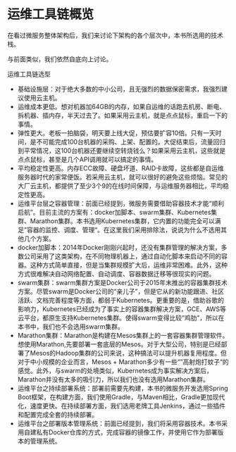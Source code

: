 # 运维工具链概览

在看过微服务整体架构后，我们来讨论下架构的各个层次中，本书所选用的技术栈。

与前面类似，我们依然自底向上讨论。

运维工具链选型
* 基础设施层：对于绝大多数的中小公司，且无强烈的数据保密需求，我强烈建议使用云主机。
 * 运维成本更低。想对机器加64GB的内存，如果自运维的话跑去机房、断电、拆机器、插内存，半天过去了。如果采用云主机，就是点点鼠标，重启一下的事情。
 * 弹性更大。老板一拍脑袋，明天要上线大促，预估要扩容10倍。只有一天时间，是不可能完成100台机器的采购、上架、配置的。大促结束后，流量回归到平常情况，这100台机器还要继续空转烧钱么？如果采用云主机，这些就是点点鼠标，甚至是几个API调用就可以搞定的事情。
 * 平均稳定性更高。内存ECC故障、硬盘坏道、RAID卡故障，这些都是自运维服务器时代的家常便饭。若采用云主机，就可以很好的避免这些烦恼。常见的大厂云主机，都提供了至少3个9的在线时间保障，与运维服务器相比，平均稳定性更高。
* 运维平台层之容器管理：前面已经提到，微服务需要借助容器技术才能“顺利启航”。目前主流的方案有：docker加脚本、swarm集群、Kubernetes集群、Marathon集群。本书选用Kubernetes集群，它内置的功能完全可以满足”容器的监控、调度、管理“。在这里我们采用排除法，说说为什么不选用其他几个方案。
 * docker加脚本：2014年Docker刚刚兴起时，还没有集群管理的解决方案，多数公司采用了这类架构，在不同物理机器上，通过自动化脚本来启动不同的容器。这种方式简单直接，但是当集群规模扩大后，运维非常困难。此外，这种方式很难解决自动网络配置、自动调度、容器数据迁移等很现实的问题。
 * swarm集群：swarm集群方案是Docker公司于2015年末推出的容器集群技术方案。尽管swarm是Docker公司的“亲儿子”，但是它从的新功能跟进、社区活跃、文档完善程度等方面，都弱于Kubernetes。更重要的是，借助谷歌的影响力，Kubernetes已经成为了事实上的容器集群解决方案，GCE、AWS等云平台，都原生支持Kubernetes集群。使得swarm变得比较“鸡肋”，所以在本书中，我们也不会选用swarm集群。
 * Marathon集群：Marathon是构建在Mesos集群上的一套容器集群管理软件。想使用Marathon,先要部署一套底层的Mesos。对于大型公司，特别是已经部署了Mesos的Hadoop集群的公司来说，这种搞法可以提升机器复用程度。但对于中小规模的企业而言，Mesos + Marathon多少有一些“”高射炮打蚊子“的感觉。此外，与swarm的处境类似，Kubernetes成为事实解决方案后，Marathon并没有太多的吸引力，所以我们也没有选用Marathon集群。
* 运维平台之持续部署系统：部署前需要先构建，本书的微服务开发选用Spring Boot框架，在构建方面，我们使用Gradle，与Maven相比，Gradle更加现代化，速度更快。在持续部署方面，我们选用老牌工具Jenkins，通过一些插件和配置完成全套的持续部署。
* 运维平台之部署版本管理系统：前面已经提到，我们将采用容器技术。本书采用自建私有Docker仓库的方式，完成容器的镜像工作，并使用它作为部署版本的管理系统。



